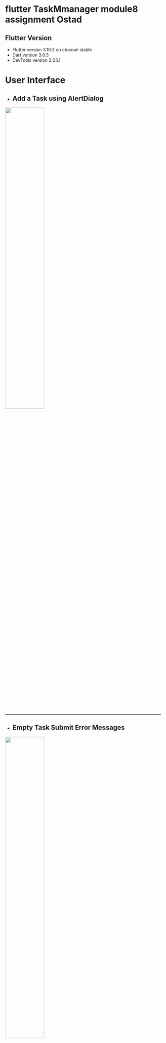 # flutter TaskMmanager module8 assignment Ostad

## Flutter Version
- Flutter version 3.10.3 on channel stable
- Dart version 3.0.3
- DevTools version 2.23.1


# User Interface

- ## Add a Task using AlertDialog
<img src="https://github.com/pd28CSE/flutter_task_manager_module8_assignment_ostad/assets/71305747/a6604d0c-1a0d-4a63-b2a4-1315f70de087" width="50%" height="50%"><hr>

- ## Empty Task Submit Error Messages
<img src="https://github.com/pd28CSE/flutter_task_manager_module8_assignment_ostad/assets/71305747/e908aed1-ac78-4773-8499-1b5fcbb1c0bb" width="50%" height="50%"><hr>

- ## Task List Screen
<img src="https://github.com/pd28CSE/flutter_task_manager_module8_assignment_ostad/assets/71305747/52594534-f13a-4353-8435-d9b47d78295f" width="50%" height="50%"><hr>

- ## Display Task Details Using buttonSheet and Delete the Task
<img src="https://github.com/pd28CSE/flutter_task_manager_module8_assignment_ostad/assets/71305747/4ce6245c-3a19-45ba-9ff8-5810fb929cdb" width="50%" height="50%"><hr>


